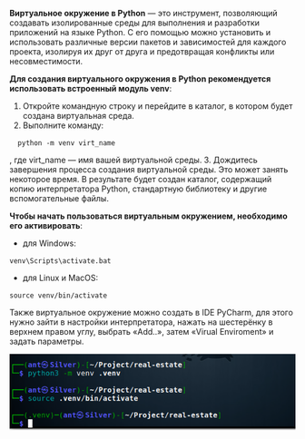 **Виртуальное окружение в Python** — это инструмент, позволяющий создавать изолированные среды для выполнения и разработки приложений на языке Python. С его помощью можно установить и использовать различные версии пакетов и зависимостей для каждого проекта, изолируя их друг от друга и предотвращая конфликты или несовместимости. 

**Для создания виртуального окружения в Python рекомендуется использовать встроенный модуль venv**: 

1. Откройте командную строку и перейдите в каталог, в котором будет создана виртуальная среда. 
2. Выполните команду: 

```
  python -m venv virt_name
```
, где virt_name — имя вашей виртуальной среды.
3. Дождитесь завершения процесса создания виртуальной среды. Это может занять некоторое время. В результате будет создан каталог, содержащий копию интерпретатора Python, стандартную библиотеку и другие вспомогательные файлы.

**Чтобы начать пользоваться виртуальным окружением, необходимо его активировать**: 

- для Windows: 
```
venv\Scripts\activate.bat
```

- для Linux и MacOS: 
```
source venv/bin/activate
```

Также виртуальное окружение можно создать в IDE PyCharm, для этого нужно зайти в настройки интерпретатора, нажать на шестерёнку в верхнем правом углу, выбрать «Add..», затем «Virual Enviroment» и задать параметры. 

![|Скрин создания и активации  venv](_attachments/Pasted%20image%2020241017181148.png)
